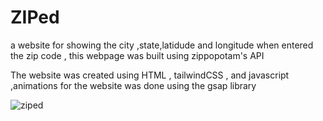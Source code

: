 # ZIPed
a website for showing the city ,state,latidude and longitude when entered the zip code , this webpage was built using zippopotam's API <br>

The website was created using HTML , tailwindCSS , and javascript ,animations for the website was done using the gsap library <br>


![ziped](https://user-images.githubusercontent.com/98420696/233858523-924255d3-7751-402d-a022-ce70fe5a7751.png)

